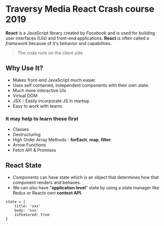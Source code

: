 # Traversy Media React Crash course 2019
**React** is a JavaScript library created by *Facebook* and is used for building user interfaces (UIs) and front-end applications. **React** is often called a *framework* because of it's behavior and capabilities. 
> The code runs on the client side

## Why Use It? 
* Makes front-end JavaScript much easier. 
* Uses self contained, independent components with their own state.
* Much more interactive UIs
* Virtual DOM
* JSX - Easily incorporate JS in markup
* Easy to work with teams

### It may help to learn these first
* Classes 
* Destructuring
* High Order Array Methods - **forEach**, **map**, **filter**
* Arrow Functions
* Fetch API & Promises

## React State
* Components can have state which is an object that determines how that component renders and behaves.
* We can also have "**application level**" state by using a state manager like Redux or Reacts own **context API**.
```react
state = {
	title: 'xxx'
	body: 'xxx'
	isFeatured: true
}
```